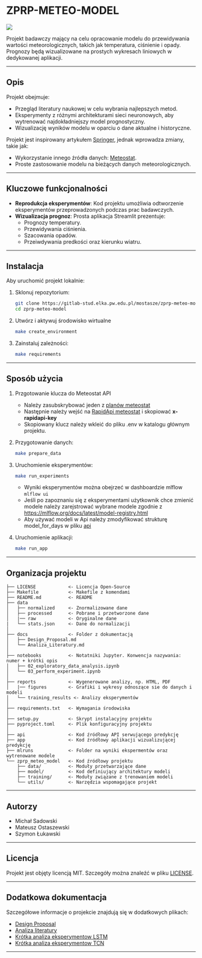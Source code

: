 # ZPRP-METEO-MODEL

<a target="_blank" href="https://cookiecutter-data-science.drivendata.org/">
    <img src="https://img.shields.io/badge/CCDS-Project%20template-328F97?logo=cookiecutter" />
</a>

Projekt badawczy mający na celu opracowanie modelu do przewidywania wartości meteorologicznych, takich jak temperatura, ciśnienie i opady. Prognozy będą wizualizowane na prostych wykresach liniowych w dedykowanej aplikacji.

---

## **Opis**

Projekt obejmuje:
- Przegląd literatury naukowej w celu wybrania najlepszych metod.
- Eksperymenty z różnymi architekturami sieci neuronowych, aby wytrenować najdokładniejszy model prognostyczny.
- Wizualizację wyników modelu w oparciu o dane aktualne i historyczne.

Projekt jest inspirowany artykułem [Springer](https://link.springer.com/article/10.1007/s00500-020-04954-0#Sec16), jednak wprowadza zmiany, takie jak:
- Wykorzystanie innego źródła danych: [Meteostat](https://dev.meteostat.net/guide.html).
- Proste zastosowanie modelu na bieżących danych meteorologicznych.

---

## **Kluczowe funkcjonalności**

- **Reprodukcja eksperymentów**: Kod projektu umożliwia odtworzenie eksperymentów przeprowadzonych podczas prac badawczych.  
- **Wizualizacja prognoz**: Prosta aplikacja Streamlit prezentuje:
  - Prognozy temperatury.
  - Przewidywania ciśnienia.
  - Szacowania opadów.
  - Przeiwdywania predkości oraz kierunku wiatru.

---

## **Instalacja**

Aby uruchomić projekt lokalnie:

1. Sklonuj repozytorium:
   ```bash
   git clone https://gitlab-stud.elka.pw.edu.pl/mostasze/zprp-meteo-model.git
   cd zprp-meteo-model
   ```

2. Utwórz i aktywuj środowisko wirtualne
    ```bash
    make create_environment
    ```

3. Zainstaluj zależności:
    ```bash
    make requirements
    ```
---

## **Sposób użycia**

1. Przgotowanie klucza do Meteostat API
   - Należy zasubskrybować jeden z [planów meteostat](https://rapidapi.com/meteostat/api/meteostat/pricing)
   - Następnie należy wejść na [RapidApi meteostat](https://rapidapi.com/meteostat/api/meteostat/playground/) i skopiować **x-rapidapi-key**
   - Skopiowany klucz należy wkleić do pliku .env w katalogu głównym projektu.

2. Przygotowanie danych:
    ```bash 
    make prepare_data
    ```

3. Uruchomienie eksperymentów:
    ```bash
    make run_experiments
    ```
    - Wyniki eksperymentów można obejrzeć w dashboardzie mlflow `mlflow ui`
    - Jeśli po zapoznaniu się z eksperymentami użytkownik chce zmienić modele należy zarejstrować wybrane modele zgodnie z <https://mlflow.org/docs/latest/model-registry.html>
    - Aby używać modeli w Api należy zmodyfikować strukturę model_for_days w pliku [api](api/api.py)

4. Uruchomienie aplikacji:
    ```bash
    make run_app
    ```

---

## Organizacja projektu

```
├── LICENSE            <- Licencja Open-Source
├── Makefile           <- Makefile z komendami
├── README.md          <- README 
├── data
│   ├── normalized     <- Znormalizowane dane
│   ├── processed      <- Pobrane i przetworzone dane
│   |── raw            <- Oryginalne dane
|   └── stats.json     <- Dane do normalizacji
│
├── docs               <- Folder z dokumentacją
│   ├── Design_Proposal.md
│   └── Analiza_Literatury.md
│
├── notebooks          <- Notatniki Jupyter. Konwencja nazywania: numer + krótki opis
│   ├── 02_exploratory_data_analysis.ipynb
│   └── 03_perform_experiment.ipynb
│
├── reports            <- Wygenerowane analizy, np. HTML, PDF
│   |── figures        <- Grafiki i wykresy odnoszące sie do danych i modeli
│   └── training_results <- Analizy eksperymentów 
│
├── requirements.txt   <- Wymagania środowiska
│
├── setup.py           <- Skrypt instalacyjny projektu
├── pyproject.toml     <- Plik konfiguracyjny projektu
│
├── api                <- Kod źródłowy API serwującego predykcję
├── app                <- Kod źródłowy aplikacji wizualizującej predykcję
├── mlruns             <- Folder na wyniki ekspermentów oraz wytrenowane modele 
└── zprp_meteo_model   <- Kod źródłowy projektu
    ├── data/          <- Moduły przetwarzające dane
    ├── model/         <- Kod definiujący architektury modeli
    ├── training/      <- Moduły związane z trenowaniem modeli
    └── utils/         <- Narzędzia wspomagające projekt
```

---

## **Autorzy**

- Michał Sadowski
- Mateusz Ostaszewski
- Szymon Łukawski

---

## **Licencja**

Projekt jest objęty licencją MIT. Szczegóły można znaleźć w pliku [LICENSE](LICENSE). 

---

## **Dodatkowa dokumentacja**

Szczegółowe informacje o projekcie znajdują się w dodatkowych plikach:  
- [Design Proposal](docs/Design_Proposal.md)
- [Analiza literatury](docs/Analiza_Literatury.md)
- [Krótka analiza eksperymentow LSTM](reports/training_results/Analiza_rezultatow_LSTM.md)
- [Krótka analiza eksperymentow TCN](reports/training_results/Analiza_rezultatow_TCN.md)

--------
